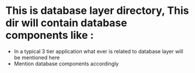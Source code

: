 # This is database layer directory, This dir will contain database components like :
- In a typical 3 tier application what ever is related to database layer will be mentioned here
- Mention database components accordingly

